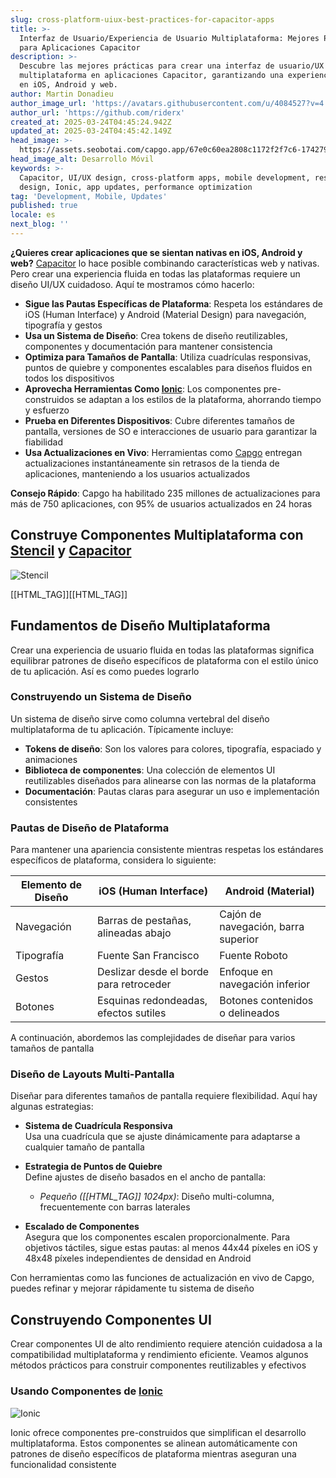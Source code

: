 ```yaml
---
slug: cross-platform-uiux-best-practices-for-capacitor-apps
title: >-
  Interfaz de Usuario/Experiencia de Usuario Multiplataforma: Mejores Prácticas
  para Aplicaciones Capacitor
description: >-
  Descubre las mejores prácticas para crear una interfaz de usuario/UX fluida y
  multiplataforma en aplicaciones Capacitor, garantizando una experiencia nativa
  en iOS, Android y web.
author: Martin Donadieu
author_image_url: 'https://avatars.githubusercontent.com/u/4084527?v=4'
author_url: 'https://github.com/riderx'
created_at: 2025-03-24T04:45:24.942Z
updated_at: 2025-03-24T04:45:42.149Z
head_image: >-
  https://assets.seobotai.com/capgo.app/67e0c60ea2808c1172f2f7c6-1742791542149.jpg
head_image_alt: Desarrollo Móvil
keywords: >-
  Capacitor, UI/UX design, cross-platform apps, mobile development, responsive
  design, Ionic, app updates, performance optimization
tag: 'Development, Mobile, Updates'
published: true
locale: es
next_blog: ''
---
```


**¿Quieres crear aplicaciones que se sientan nativas en iOS, Android y web?** [Capacitor](https://capacitorjs.com/) lo hace posible combinando características web y nativas. Pero crear una experiencia fluida en todas las plataformas requiere un diseño UI/UX cuidadoso. Aquí te mostramos cómo hacerlo:

-   **Sigue las Pautas Específicas de Plataforma**: Respeta los estándares de iOS (Human Interface) y Android (Material Design) para navegación, tipografía y gestos
-   **Usa un Sistema de Diseño**: Crea tokens de diseño reutilizables, componentes y documentación para mantener consistencia
-   **Optimiza para Tamaños de Pantalla**: Utiliza cuadrículas responsivas, puntos de quiebre y componentes escalables para diseños fluidos en todos los dispositivos
-   **Aprovecha Herramientas Como [Ionic](https://ionicframeworkcom/)**: Los componentes pre-construidos se adaptan a los estilos de la plataforma, ahorrando tiempo y esfuerzo
-   **Prueba en Diferentes Dispositivos**: Cubre diferentes tamaños de pantalla, versiones de SO e interacciones de usuario para garantizar la fiabilidad
-   **Usa Actualizaciones en Vivo**: Herramientas como [Capgo](https://capgo.app/) entregan actualizaciones instantáneamente sin retrasos de la tienda de aplicaciones, manteniendo a los usuarios actualizados

**Consejo Rápido**: Capgo ha habilitado 235 millones de actualizaciones para más de 750 aplicaciones, con 95% de usuarios actualizados en 24 horas

## Construye Componentes Multiplataforma con [Stencil](https://stenciljscom/) y [Capacitor](https://capacitorjs.com/)

![Stencil](https://mars-images.imgix.net/seobot/screenshots/stenciljscom-6020276454429265c3dac5ec0634b1fb-2025-03-24.jpg?auto=compress)

[[HTML_TAG]][[HTML_TAG]]

## Fundamentos de Diseño Multiplataforma

Crear una experiencia de usuario fluida en todas las plataformas significa equilibrar patrones de diseño específicos de plataforma con el estilo único de tu aplicación. Así es como puedes lograrlo

### Construyendo un Sistema de Diseño

Un sistema de diseño sirve como columna vertebral del diseño multiplataforma de tu aplicación. Típicamente incluye:

-   **Tokens de diseño**: Son los valores para colores, tipografía, espaciado y animaciones
-   **Biblioteca de componentes**: Una colección de elementos UI reutilizables diseñados para alinearse con las normas de la plataforma
-   **Documentación**: Pautas claras para asegurar un uso e implementación consistentes

### Pautas de Diseño de Plataforma

Para mantener una apariencia consistente mientras respetas los estándares específicos de plataforma, considera lo siguiente:

| **Elemento de Diseño** | **iOS (Human Interface)** | **Android (Material)** |
| --- | --- | --- |
| Navegación | Barras de pestañas, alineadas abajo | Cajón de navegación, barra superior |
| Tipografía | Fuente San Francisco | Fuente Roboto |
| Gestos | Deslizar desde el borde para retroceder | Enfoque en navegación inferior |
| Botones | Esquinas redondeadas, efectos sutiles | Botones contenidos o delineados |

A continuación, abordemos las complejidades de diseñar para varios tamaños de pantalla

### Diseño de Layouts Multi-Pantalla

Diseñar para diferentes tamaños de pantalla requiere flexibilidad. Aquí hay algunas estrategias:

-   **Sistema de Cuadrícula Responsiva**  
    Usa una cuadrícula que se ajuste dinámicamente para adaptarse a cualquier tamaño de pantalla
    
-   **Estrategia de Puntos de Quiebre**  
    Define ajustes de diseño basados en el ancho de pantalla:
    
    -   _Pequeño ([[HTML_TAG]] 1024px)_: Diseño multi-columna, frecuentemente con barras laterales
-   **Escalado de Componentes**  
    Asegura que los componentes escalen proporcionalmente. Para objetivos táctiles, sigue estas pautas: al menos 44x44 píxeles en iOS y 48x48 píxeles independientes de densidad en Android
    

Con herramientas como las funciones de actualización en vivo de Capgo, puedes refinar y mejorar rápidamente tu sistema de diseño

## Construyendo Componentes UI

Crear componentes UI de alto rendimiento requiere atención cuidadosa a la compatibilidad multiplataforma y rendimiento eficiente. Veamos algunos métodos prácticos para construir componentes reutilizables y efectivos

### Usando Componentes de [Ionic](https://ionicframeworkcom/)

![Ionic](https://mars-images.imgix.net/seobot/screenshots/ionicframeworkcom-e736941a658f3b6da09d169d589f75bb-2025-03-24.jpg?auto=compress)

Ionic ofrece componentes pre-construidos que simplifican el desarrollo multiplataforma. Estos componentes se alinean automáticamente con patrones de diseño específicos de plataforma mientras aseguran una funcionalidad consistente